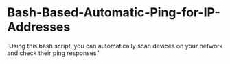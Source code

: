 # Bash-Based-Automatic-Ping-for-IP-Addresses
'Using this bash script, you can automatically scan devices on your network and check their ping responses.'
